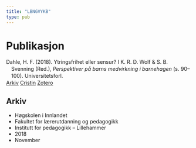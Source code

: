 ```yaml
---
title: "LBNGVYKB"
type: pub
---
```

<h1>Publikasjon</h1>
<article id="csl-bib-container-LBNGVYKB" class="csl-bib-container">
  <div class="csl-bib-body" style="line-height: 1.35; padding-left: 1em; text-indent:-1em;">
  <div class="csl-entry">Dahle, H. F. (2018). Ytringsfrihet eller sensur? I K. R. D. Wolf &amp; S. B. Svenning (Red.), <i>Perspektiver p&#xE5; barns medvirkning i barnehagen</i> (s. 90&#x2013;100). Universitetsforl.</div>
</div>
  <div class="csl-bib-buttons">
    <a href="#taxonomy-article-LBNGVYKB" class="csl-bib-button">Arkiv</a>
    <a href alt="Cristin URL" class="csl-bib-button">Cristin</a>
    <a href alt="Zotero URL" class="csl-bib-button">Zotero</a>
  </div>
  <div id="csl-bib-meta-container-LBNGVYKB"></div>
</article>
<div id="csl-bib-meta-LBNGVYKB" class="csl-bib-meta">
  <article id="taxonomy-article-LBNGVYKB" class="taxonomy-article">
    <h1>Arkiv</h1>
    <ul>
      <li>Høgskolen i Innlandet</li>
      <li>Fakultet for lærerutdanning og pedagogikk</li>
      <li>Institutt for pedagogikk – Lillehammer</li>
      <li>2018</li>
      <li>November</li>
    </ul>
  </article>
</div>
